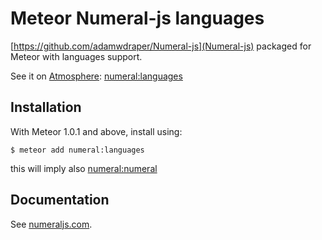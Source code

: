 # Meteor Numeral-js languages

[https://github.com/adamwdraper/Numeral-js](Numeral-js) packaged for Meteor with languages support.

See it on [Atmosphere](https://atmospherejs.com/):
[numeral:languages](https://atmospherejs.com/numeral/languages)

## Installation

With Meteor 1.0.1 and above, install using:

```
$ meteor add numeral:languages
```

this will imply also [numeral:numeral](https://atmospherejs.com/numeral/numeral)

## Documentation

See [numeraljs.com](http://numeraljs.com/).
